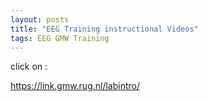 ```yaml
---
layout: posts
title: "EEG Training instructional Videos"
tags: EEG GMW Training 
---
```


click on :

https://link.gmw.rug.nl/labintro/